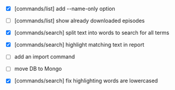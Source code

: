* [x] [commands/list] add --name-only option
* [ ] [commands/list] show already downloaded episodes

* [x] [commands/search] split text into words to search for all terms
* [x] [commands/search] highlight matching text in report

* [ ] add an import command
* [ ] move DB to Mongo

* [x] [commands/search] fix highlighting words are lowercased
